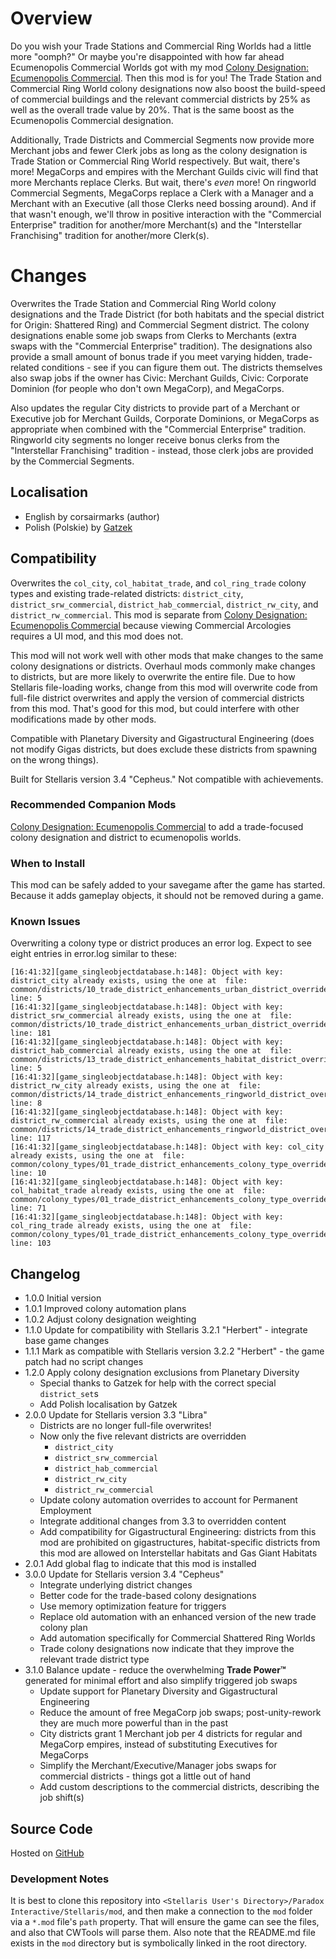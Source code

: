 # Overview

Do you wish your Trade Stations and Commercial Ring Worlds had a little more "oomph?"  Or maybe you're disappointed with how far ahead Ecumenopolis Commercial Worlds got with my mod [Colony Designation: Ecumenopolis Commercial](https://steamcommunity.com/sharedfiles/filedetails/?id=2597129991).  Then this mod is for you!  The Trade Station and Commercial Ring World colony designations now also boost the build-speed of commercial buildings and the relevant commercial districts by 25% as well as the  overall trade value by 20%.  That is the same boost as the Ecumenopolis Commercial designation.

Additionally, Trade Districts and Commercial Segments now provide more Merchant jobs and fewer Clerk jobs as long as the colony designation is Trade Station or Commercial Ring World respectively.  But wait, there's more!  MegaCorps and empires with the Merchant Guilds civic will find that more Merchants replace Clerks.  But wait, there's _even_ more!  On ringworld Commercial Segments, MegaCorps replace a Clerk with a Manager and a Merchant with an Executive (all those Clerks need bossing around).  And if that wasn't enough, we'll throw in positive interaction with the "Commercial Enterprise" tradition for another/more Merchant(s) and the "Interstellar Franchising" tradition for another/more Clerk(s).

# Changes

Overwrites the Trade Station and Commercial Ring World colony designations and the Trade District (for both habitats and the special district for Origin: Shattered Ring) and Commercial Segment district.  The colony designations enable some job swaps from Clerks to Merchants (extra swaps with the "Commercial Enterprise" tradition).  The designations also provide a small amount of bonus trade if you meet varying hidden, trade-related conditions - see if you can figure them out.  The districts themselves also swap jobs if the owner has Civic: Merchant Guilds, Civic: Corporate Dominion (for people who don't own MegaCorp), and MegaCorps.

Also updates the regular City districts to provide part of a Merchant or Executive job for Merchant Guilds, Corporate Dominions, or MegaCorps as appropriate when combined with the "Commercial Enterprise" tradition.  Ringworld city segments no longer receive bonus clerks from the "Interstellar Franchising" tradition - instead, those clerk jobs are provided by the Commercial Segments.

## Localisation

* English by corsairmarks (author)
* Polish (Polskie) by [Gatzek](https://steamcommunity.com/profiles/76561198440146604)

## Compatibility

Overwrites the `col_city`, `col_habitat_trade`, and `col_ring_trade` colony types and existing trade-related districts: `district_city`, `district_srw_commercial`, `district_hab_commercial`, `district_rw_city`, and `district_rw_commercial`.  This mod is separate from [Colony Designation: Ecumenopolis Commercial](https://steamcommunity.com/sharedfiles/filedetails/?id=2597129991) because viewing Commercial Arcologies requires a UI mod, and this mod does not.

This mod will not work well with other mods that make changes to the same colony designations or districts.  Overhaul mods commonly make changes to districts, but are more likely to overwrite the entire file.  Due to how Stellaris file-loading works, change from this mod will overwrite code from full-file district overwrites and apply the version of commercial districts from this mod.  That's good for this mod, but could interfere with other modifications made by other mods.

Compatible with Planetary Diversity and Gigastructural Engineering (does not modify Gigas districts, but does exclude these districts from spawning on the wrong things).

Built for Stellaris version 3.4 "Cepheus."  Not compatible with achievements.

### Recommended Companion Mods

[Colony Designation: Ecumenopolis Commercial](https://steamcommunity.com/sharedfiles/filedetails/?id=2597129991) to add a trade-focused colony designation and district to ecumenopolis worlds.

### When to Install

This mod can be safely added to your savegame after the game has started.  Because it adds gameplay objects, it should not be removed during a game.

### Known Issues

Overwriting a colony type or district produces an error log.  Expect to see eight entries in error.log similar to these:

```
[16:41:32][game_singleobjectdatabase.h:148]: Object with key: district_city already exists, using the one at  file: common/districts/10_trade_district_enhancements_urban_district_overrides.txt line: 5
[16:41:32][game_singleobjectdatabase.h:148]: Object with key: district_srw_commercial already exists, using the one at  file: common/districts/10_trade_district_enhancements_urban_district_overrides.txt line: 181
[16:41:32][game_singleobjectdatabase.h:148]: Object with key: district_hab_commercial already exists, using the one at  file: common/districts/13_trade_district_enhancements_habitat_district_overrides.txt line: 5
[16:41:32][game_singleobjectdatabase.h:148]: Object with key: district_rw_city already exists, using the one at  file: common/districts/14_trade_district_enhancements_ringworld_district_overrides.txt line: 8
[16:41:32][game_singleobjectdatabase.h:148]: Object with key: district_rw_commercial already exists, using the one at  file: common/districts/14_trade_district_enhancements_ringworld_district_overrides.txt line: 117
[16:41:32][game_singleobjectdatabase.h:148]: Object with key: col_city already exists, using the one at  file: common/colony_types/01_trade_district_enhancements_colony_type_overrides.txt line: 10
[16:41:32][game_singleobjectdatabase.h:148]: Object with key: col_habitat_trade already exists, using the one at  file: common/colony_types/01_trade_district_enhancements_colony_type_overrides.txt line: 71
[16:41:32][game_singleobjectdatabase.h:148]: Object with key: col_ring_trade already exists, using the one at  file: common/colony_types/01_trade_district_enhancements_colony_type_overrides.txt line: 103
```

## Changelog

* 1.0.0 Initial version
* 1.0.1 Improved colony automation plans
* 1.0.2 Adjust colony designation weighting
* 1.1.0 Update for compatibility with Stellaris 3.2.1 "Herbert" - integrate base game changes
* 1.1.1 Mark as compatible with Stellaris version 3.2.2 "Herbert" - the game patch had no script changes
* 1.2.0 Apply colony designation exclusions from Planetary Diversity
    * Special thanks to Gatzek for help with the correct special `district_set`s
    * Add Polish localisation by Gatzek
* 2.0.0 Update for Stellaris version 3.3 "Libra"
    * Districts are no longer full-file overwrites!
    * Now only the five relevant districts are overridden
        * `district_city`
        * `district_srw_commercial`
        * `district_hab_commercial`
        * `district_rw_city`
        * `district_rw_commercial`
    * Update colony automation overrides to account for Permanent Employment
    * Integrate additional changes from 3.3 to overridden content
    * Add compatibility for Gigastructural Engineering: districts from this mod are prohibited on gigastructures, habitat-specific districts from this mod are allowed on Interstellar habitats and Gas Giant Habitats
* 2.0.1 Add global flag to indicate that this mod is installed
* 3.0.0 Update for Stellaris version 3.4 "Cepheus"
    * Integrate underlying district changes
    * Better code for the trade-based colony designations
    * Use memory optimization feature for triggers
    * Replace old automation with an enhanced version of the new trade colony plan
    * Add automation specifically for Commercial Shattered Ring Worlds
    * Trade colony designations now indicate that they improve the relevant trade district type
* 3.1.0 Balance update - reduce the overwhelming **Trade Power™** generated for minimal effort and also simplify triggered job swaps
    * Update support for Planetary Diversity and Gigastructural Engineering
    * Reduce the amount of free MegaCorp job swaps; post-unity-rework they are much more powerful than in the past
    * City districts grant 1 Merchant job per 4 districts for regular and MegaCorp empires, instead of substituting Executives for MegaCorps
    * Simplify the Merchant/Executive/Manager jobs swaps for commercial districts - things got a little out of hand
    * Add custom descriptions to the commercial districts, describing the job shift(s)

## Source Code

Hosted on [GitHub](https://github.com/corsairmarks/trade_district_enhancements)

### Development Notes

It is best to clone this repository into `<Stellaris User's Directory>/Paradox Interactive/Stellaris/mod`, and then make a connection to the `mod` folder via a `*.mod` file's `path` property.  That will ensure the game can see the files, and also that CWTools will parse them.  Also note that the README.md file exists in the `mod` directory but is symbolically linked in the root directory.